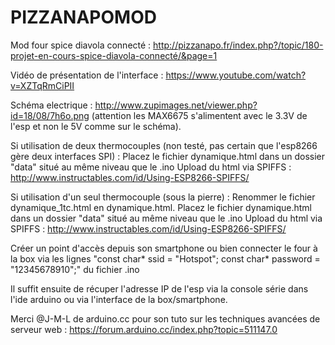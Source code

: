 # PIZZANAPOMOD
Mod four spice diavola connecté : http://pizzanapo.fr/index.php?/topic/180-projet-en-cours-spice-diavola-connecté/&page=1

Vidéo de présentation de l'interface : https://www.youtube.com/watch?v=XZTqRmCiPII

Schéma electrique : http://www.zupimages.net/viewer.php?id=18/08/7h6o.png (attention les MAX6675 s'alimentent avec le 3.3V de l'esp et non le 5V comme sur le schéma).

Si utilisation de deux thermocouples (non testé, pas certain que l'esp8266 gère deux interfaces SPI) :
Placez le fichier dynamique.html dans un dossier "data" situé au même niveau que le .ino
Upload du html via SPIFFS : http://www.instructables.com/id/Using-ESP8266-SPIFFS/

Si utilisation d'un seul thermocouple (sous la pierre) :
Renommer le fichier  dynamique_1tc.html en  dynamique.html.
Placez le fichier dynamique.html dans un dossier "data" situé au même niveau que le .ino
Upload du html via SPIFFS : http://www.instructables.com/id/Using-ESP8266-SPIFFS/

Créer un point d'accès depuis son smartphone ou bien connecter le four à la box via les lignes 
"const char* ssid = "Hotspot";
const char* password = "12345678910";" du fichier .ino

Il suffit ensuite de récuper l'adresse IP de l'esp via la console série dans l'ide arduino ou via l'interface de la box/smartphone.

Merci @J-M-L de arduino.cc pour son tuto sur les techniques avancées de serveur web : https://forum.arduino.cc/index.php?topic=511147.0
                                                                                                                             
